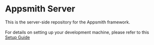# Appsmith Server

This is the server-side repository for the Appsmith framework.
<br><br>
For details on setting up your development machine, please refer to this [Setup Guide](../../contributions/ServerSetup.md)
